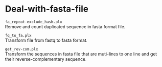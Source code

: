 # Deal-with-fasta-file
`fa_repeat-exclude_hash.plx`<br>
Remove and count duplicated sequence in fasta format file.<br>

`fq_to_fa.plx`<br>
Transform file from fastq to fasta format.<br>

`get_rev-com.plx`<br>
Transform the sequences in fasta file that are muti-lines to one line and get their reverse-complementary sequence. 
